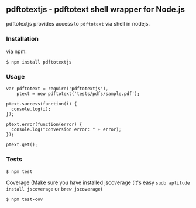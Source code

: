 ## pdftotextjs - pdftotext shell wrapper for Node.js

pdftotextjs provides access to `pdftotext` via shell in nodejs.

### Installation

via npm:

```
$ npm install pdftotextjs
```

### Usage
```
var pdftotext = require('pdftotextjs'),
    ptext = new pdftotext('tests/pdfs/sample.pdf');

ptext.success(function(i) {
  console.log(i);
});

ptext.error(function(error) {
  console.log("conversion error: " + error);
});

ptext.get();
```

### Tests
```
$ npm test
```

Coverage (Make sure you have installed jscoverage (it's easy `sudo aptitude install jscoverage` or `brew jscoverage`)

```
$ npm test-cov
```

